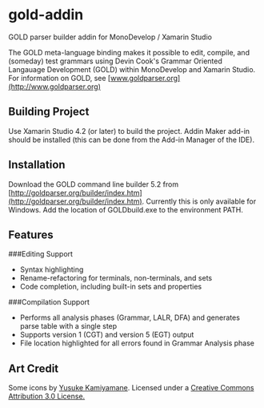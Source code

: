 gold-addin
==========

GOLD parser builder addin for MonoDevelop / Xamarin Studio

The GOLD meta-language binding makes it possible to edit, compile, and (someday) test grammars using Devin Cook's Grammar Oriented Langauage Development (GOLD) within MonoDevelop and Xamarin Studio. For information on GOLD, see [www.goldparser.org](http://www.goldparser.org)


Building Project
----------------
Use Xamarin Studio 4.2 (or later) to build the project. Addin Maker add-in should be installed (this can be done from the Add-in Manager of the IDE).


Installation
------------
Download the GOLD command line builder 5.2 from [http://goldparser.org/builder/index.htm](http://goldparser.org/builder/index.htm). Currently this is only available for Windows. Add the location of GOLDbuild.exe to the environment PATH.


Features
--------
###Editing Support
*	Syntax highlighting
*	Rename-refactoring for terminals, non-terminals, and sets
*	Code completion, including built-in sets and properties

###Compilation Support
*	Performs all analysis phases (Grammar, LALR, DFA) and generates parse table with a single step
*	Supports version 1 (CGT) and version 5 (EGT) output
*	File location highlighted for all errors found in Grammar Analysis phase


Art Credit
--------
Some icons by [Yusuke Kamiyamane](http://p.yusukekamiyamane.com). Licensed under a [Creative Commons Attribution 3.0 License.](http://creativecommons.org/licenses/by/3.0)